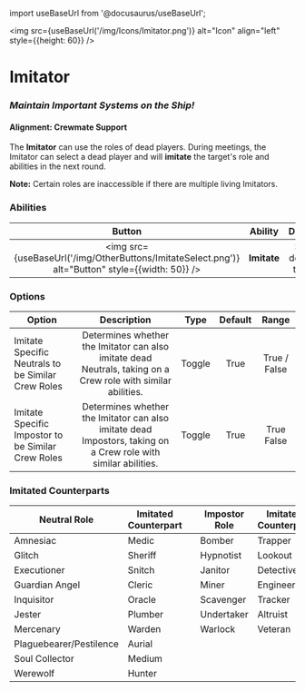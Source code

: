 import useBaseUrl from '@docusaurus/useBaseUrl';

<img src={useBaseUrl('/img/Icons/Imitator.png')} alt="Icon" align="left" style={{height: 60}} />

# Imitator

### _Maintain Important Systems on the Ship!_

#### **Alignment:** Crewmate Support

The **Imitator** can use the roles of dead players. During meetings, the Imitator can select a dead player and will **imitate** the target's role and abilities in the next round.

**Note:** Certain roles are inaccessible if there are multiple living Imitators.

### Abilities

|                                              Button                                              |   Ability   |            Description            |           Type           |
| :----------------------------------------------------------------------------------------------: | :---------: | :-------------------------------: | :----------------------: |
| <img src={useBaseUrl('/img/OtherButtons/ImitateSelect.png')} alt="Button" style={{width: 50}} /> | **Imitate** | Selects a dead player to Imitate. | Targeted Meeting Ability |

### Options

| Option                                             |                                                  Description                                                   |  Type  | Default |    Range     |
| -------------------------------------------------- | :------------------------------------------------------------------------------------------------------------: | :----: | :-----: | :----------: |
| Imitate Specific Neutrals to be Similar Crew Roles | Determines whether the Imitator can also imitate dead Neutrals, taking on a Crew role with similar abilities.  | Toggle |  True   | True / False |
| Imitate Specific Impostor to be Similar Crew Roles | Determines whether the Imitator can also imitate dead Impostors, taking on a Crew role with similar abilities. | Toggle |  True   |  True False  |

### Imitated Counterparts

| Neutral Role            | Imitated Counterpart |     | Impostor Role | Imitated Counterpart |
| ----------------------- | -------------------- | :-: | ------------- | -------------------- |
| Amnesiac                | Medic                |     | Bomber        | Trapper              |
| Glitch                  | Sheriff              |     | Hypnotist     | Lookout              |
| Executioner             | Snitch               |     | Janitor       | Detective            |
| Guardian Angel          | Cleric               |     | Miner         | Engineer             |
| Inquisitor              | Oracle               |     | Scavenger     | Tracker              |
| Jester                  | Plumber              |     | Undertaker    | Altruist             |
| Mercenary               | Warden               |     | Warlock       | Veteran              |
| Plaguebearer/Pestilence | Aurial               |     |               |                      |
| Soul Collector          | Medium               |     |               |                      |
| Werewolf                | Hunter               |     |               |                      |
